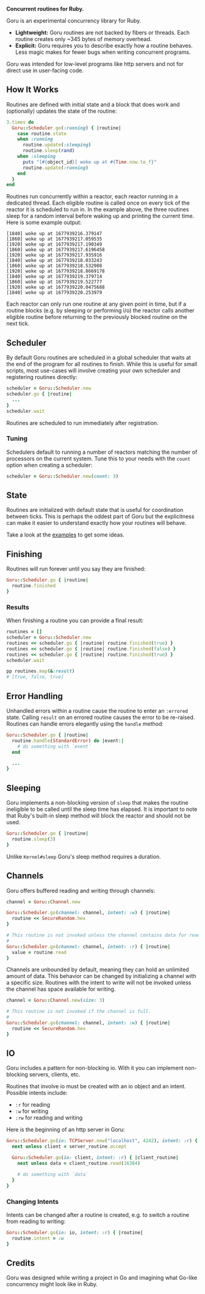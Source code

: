 **Concurrent routines for Ruby.**

Goru is an experimental concurrency library for Ruby.

* **Lightweight:** Goru routines are not backed by fibers or threads. Each routine creates only ~345 bytes of memory overhead.
* **Explicit:** Goru requires you to describe exactly how a routine behaves. Less magic makes for fewer bugs when writing concurrent programs.

Goru was intended for low-level programs like http servers and not for direct use in user-facing code.

## How It Works

Routines are defined with initial state and a block that does work and (optionally) updates the state of the routine:

```ruby
3.times do
  Goru::Scheduler.go(:running) { |routine|
    case routine.state
    when :running
      routine.update(:sleeping)
      routine.sleep(rand)
    when :sleeping
      puts "[#{object_id}] woke up at #{Time.now.to_f}"
      routine.update(:running)
    end
  }
end
```

Routines run concurrently within a reactor, each reactor running in a dedicated thread. Each eligible routine is called
once on every tick of the reactor it is scheduled to run in. In the example above, the three routines sleep for a random
interval before waking up and printing the current time. Here is some example output:

```
[1840] woke up at 1677939216.379147
[1860] woke up at 1677939217.059535
[1920] woke up at 1677939217.190349
[1860] woke up at 1677939217.6196458
[1920] woke up at 1677939217.935916
[1840] woke up at 1677939218.033243
[1860] woke up at 1677939218.532908
[1920] woke up at 1677939218.8669178
[1840] woke up at 1677939219.379714
[1860] woke up at 1677939219.522777
[1920] woke up at 1677939220.0475688
[1840] woke up at 1677939220.253979
```

Each reactor can only run one routine at any given point in time, but if a routine blocks (e.g. by sleeping or
performing i/o) the reactor calls another eligible routine before returning to the previously blocked routine
on the next tick.

## Scheduler

By default Goru routines are scheduled in a global scheduler that waits at the end of the program for all routines
to finish. While this is useful for small scripts, most use-cases will involve creating your own scheduler and
registering routines directly:

```ruby
scheduler = Goru::Scheduler.new
scheduler.go { |routine|
  ...
}
scheduler.wait
```

Routines are scheduled to run immediately after registration.

### Tuning

Schedulers default to running a number of reactors matching the number of processors on the current system. Tune
this to your needs with the `count` option when creating a scheduler:

```ruby
scheduler = Goru::Scheduler.new(count: 3)
```

## State

Routines are initialized with default state that is useful for coordination between ticks. This is perhaps the
oddest part of Goru but the explicitness can make it easier to understand exactly how your routines will behave.

Take a look at the [examples](./examples) to get some ideas.

## Finishing

Routines will run forever until you say they are finished:

```ruby
Goru::Scheduler.go { |routine|
  routine.finished
}
```

### Results

When finishing a routine you can provide a final result:

```ruby
routines = []
scheduler = Goru::Scheduler.new
routines << scheduler.go { |routine| routine.finished(true) }
routines << scheduler.go { |routine| routine.finished(false) }
routines << scheduler.go { |routine| routine.finished(true) }
scheduler.wait

pp routines.map(&:result)
# [true, false, true]
```

## Error Handling

Unhandled errors within a routine cause the routine to enter an `:errored` state. Calling `result` on an errored
routine causes the error to be re-raised. Routines can handle errors elegantly using the `handle` method:

```ruby
Goru::Scheduler.go { |routine|
  routine.handle(StandardError) do |event:|
    # do something with `event`
  end

  ...
}
```

## Sleeping

Goru implements a non-blocking version of `sleep` that makes the routine ineligible to be called until the sleep time
has elapsed. It is important to note that Ruby's built-in sleep method will block the reactor and should not be used.

```ruby
Goru::Scheduler.go { |routine|
  routine.sleep(3)
}
```

Unlike `Kernel#sleep` Goru's sleep method requires a duration.

## Channels

Goru offers buffered reading and writing through channels:

```ruby
channel = Goru::Channel.new

Goru::Scheduler.go(channel: channel, intent: :w) { |routine|
  routine << SecureRandom.hex
}

# This routine is not invoked unless the channel contains data for reading.
#
Goru::Scheduler.go(channel: channel, intent: :r) { |routine|
  value = routine.read
}
```

Channels are unbounded by default, meaning they can hold an unlimited amount of data. This behavior can be changed by
initializing a channel with a specific size. Routines with the intent to write will not be invoked unless the channel
has space available for writing.

```ruby
channel = Goru::Channel.new(size: 3)

# This routine is not invoked if the channel is full.
#
Goru::Scheduler.go(channel: channel, intent: :w) { |routine|
  routine << SecureRandom.hex
}
```

## IO

Goru includes a pattern for non-blocking io. With it you can implement non-blocking servers, clients, etc.

Routines that involve io must be created with an io object and an intent. Possible intents include:

* `:r` for reading
* `:w` for writing
* `:rw` for reading and writing

Here is the beginning of an http server in Goru:

```ruby
Goru::Scheduler.go(io: TCPServer.new("localhost", 4242), intent: :r) { |server_routine|
  next unless client = server_routine.accept

  Goru::Scheduler.go(io: client, intent: :r) { |client_routine|
    next unless data = client_routine.read(16384)

    # do something with `data`
  }
}
```

### Changing Intents

Intents can be changed after a routine is created, e.g. to switch a routine from reading to writing:

```ruby
Goru::Scheduler.go(io: io, intent: :r) { |routine|
  routine.intent = :w
}
```

## Credits

Goru was designed while writing a project in Go and imagining what Go-like concurrency might look like in Ruby.
